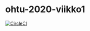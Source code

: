 # ohtu-2020-viikko1
[![CircleCI](https://circleci.com/gh/Suski-padawan/ohtu-2020-viikko1.svg?style=svg)](https://circleci.com/gh/Suski-padawan/ohtu-2020-viikko1)
